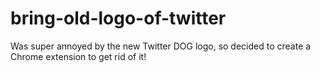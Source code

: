# bring-old-logo-of-twitter
Was super annoyed by the new Twitter DOG logo, so decided to create a Chrome extension to get rid of it!
